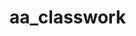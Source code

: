 # aa_classwork




































































































































































































